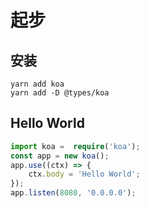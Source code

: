 # 起步

## 安装

```shell
yarn add koa
yarn add -D @types/koa
```

## Hello World

```ts
import koa =  require('koa');
const app = new koa();
app.use((ctx) => {
    ctx.body = 'Hello World';
});
app.listen(8080, '0.0.0.0');
```
